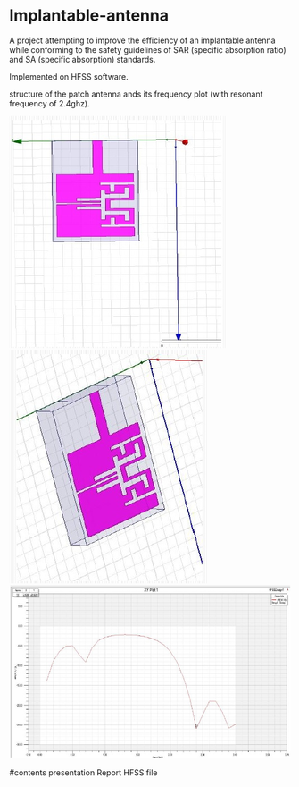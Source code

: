 # Implantable-antenna
A project attempting to improve the efficiency of an implantable antenna while conforming to the safety guidelines of  SAR (specific absorption ratio) and SA (specific absorption) standards.

Implemented on HFSS software.

structure of the patch antenna ands its frequency plot (with resonant frequency of 2.4ghz).

![alt text](https://github.com/WHITEWOLF619/Implantable-antenna/blob/main/antenna1.jpg)
![alt text](https://github.com/WHITEWOLF619/Implantable-antenna/blob/main/antenna2.jpg)
![alt text](https://github.com/WHITEWOLF619/Implantable-antenna/blob/main/frequencyplot.jpg)

#contents
presentation
Report
HFSS file

